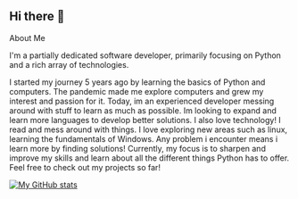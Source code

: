 ## Hi there 👋

About Me

I'm a partially dedicated software developer, primarily focusing on Python and a rich array of technologies. 

I started my journey 5 years ago by learning the basics of Python and computers. The pandemic made me explore computers and grew my interest and passion for it. Today, im an experienced developer messing around with stuff to learn as much as possible. 
Im looking to expand and learn more languages to develop better solutions. I also love technology! I read and mess around with things. I love exploring new areas such as linux, learning the fundamentals of Windows. Any problem i encounter means i learn more by           finding solutions! Currently, my focus is to sharpen and improve my skills and learn about all the different things Python has to offer. Feel free to check out my projects so far!

[![My GitHub stats](https://github-readme-stats.vercel.app/api?username=xB-r)](https://github.com/anuraghazra/github-readme-stats)
  
